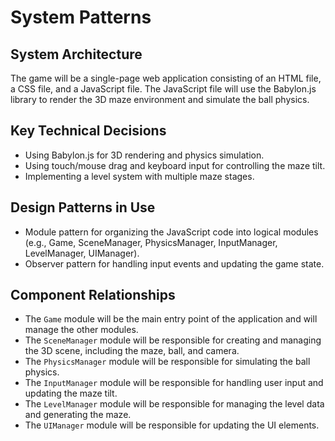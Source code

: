 # System Patterns

## System Architecture
The game will be a single-page web application consisting of an HTML file, a CSS file, and a JavaScript file. The JavaScript file will use the Babylon.js library to render the 3D maze environment and simulate the ball physics.

## Key Technical Decisions
-   Using Babylon.js for 3D rendering and physics simulation.
-   Using touch/mouse drag and keyboard input for controlling the maze tilt.
-   Implementing a level system with multiple maze stages.

## Design Patterns in Use
-   Module pattern for organizing the JavaScript code into logical modules (e.g., Game, SceneManager, PhysicsManager, InputManager, LevelManager, UIManager).
-   Observer pattern for handling input events and updating the game state.

## Component Relationships
-   The `Game` module will be the main entry point of the application and will manage the other modules.
-   The `SceneManager` module will be responsible for creating and managing the 3D scene, including the maze, ball, and camera.
-   The `PhysicsManager` module will be responsible for simulating the ball physics.
-   The `InputManager` module will be responsible for handling user input and updating the maze tilt.
-   The `LevelManager` module will be responsible for managing the level data and generating the maze.
-   The `UIManager` module will be responsible for updating the UI elements.
